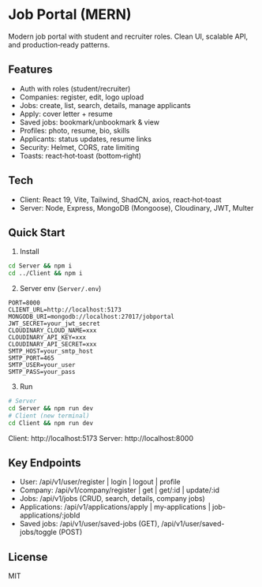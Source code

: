 # Job Portal (MERN)

Modern job portal with student and recruiter roles. Clean UI, scalable API, and production‑ready patterns.

## Features

- Auth with roles (student/recruiter)
- Companies: register, edit, logo upload
- Jobs: create, list, search, details, manage applicants
- Apply: cover letter + resume
- Saved jobs: bookmark/unbookmark & view
- Profiles: photo, resume, bio, skills
- Applicants: status updates, resume links
- Security: Helmet, CORS, rate limiting
- Toasts: react‑hot‑toast (bottom‑right)

## Tech

- Client: React 19, Vite, Tailwind, ShadCN, axios, react‑hot‑toast
- Server: Node, Express, MongoDB (Mongoose), Cloudinary, JWT, Multer

## Quick Start

1. Install

```bash
cd Server && npm i
cd ../Client && npm i
```

2. Server env (`Server/.env`)

```
PORT=8000
CLIENT_URL=http://localhost:5173
MONGODB_URI=mongodb://localhost:27017/jobportal
JWT_SECRET=your_jwt_secret
CLOUDINARY_CLOUD_NAME=xxx
CLOUDINARY_API_KEY=xxx
CLOUDINARY_API_SECRET=xxx
SMTP_HOST=your_smtp_host
SMTP_PORT=465
SMTP_USER=your_user
SMTP_PASS=your_pass
```

3. Run

```bash
# Server
cd Server && npm run dev
# Client (new terminal)
cd Client && npm run dev
```

Client: http://localhost:5173
Server: http://localhost:8000

## Key Endpoints

- User: /api/v1/user/register | login | logout | profile
- Company: /api/v1/company/register | get | get/:id | update/:id
- Jobs: /api/v1/jobs (CRUD, search, details, company jobs)
- Applications: /api/v1/applications/apply | my-applications | job-applications/:jobId
- Saved jobs: /api/v1/user/saved-jobs (GET), /api/v1/user/saved-jobs/toggle (POST)

## License

MIT
